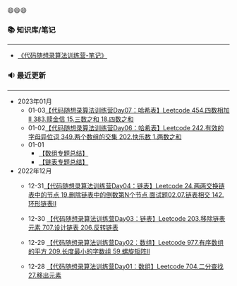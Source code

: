 😄😄😄

### 📚 知识库/笔记
---
- [《代码随想录算法训练营-笔记》](https://huuyaang.github.io/Algorithm-ProgrammerCarl_Learning/)

### 🔉 最近更新
---

- 2023年01月
  - 01-03[【代码随想录算法训练营Day07：哈希表】Leetcode  454.四数相加Ⅱ  383.赎金信  15.三数之和  18.四数之和](https://huuyaang.github.io/Algorithm-ProgrammerCarl_Learning/#/hash/Day07)
  - 01-02[【代码随想录算法训练营Day06：哈希表】Leetcode  242.有效的字母异位词  349.两个数组的交集  202.快乐数  1.两数之和](https://huuyaang.github.io/Algorithm-ProgrammerCarl_Learning/#/hash/Day06)
  - 01-01 
    - [【数组专题总结】]()
    - [【链表专题总结】]()
- 2022年12月
  - 12-31[【代码随想录算法训练营Day04：链表】Leetcode  24.两两交换链表中的节点  19.删除链表中的倒数第N个节点  面试题02.07.链表相交  142.环形链表Ⅱ](https://huuyaang.github.io/Algorithm-ProgrammerCarl_Learning/#/list/Day04)
  
  - 12-30 [【代码随想录算法训练营Day03：链表】Leetcode  203.移除链表元素  707.设计链表  206.反转链表](https://huuyaang.github.io/Algorithm-ProgrammerCarl_Learning/#/list/Day03)
  - 12-29 [【代码随想录算法训练营Day02：数组】Leetcode  977.有序数组的平方  209.长度最小的字数组  59.螺旋矩阵Ⅱ](https://huuyaang.github.io/Algorithm-ProgrammerCarl_Learning/#/array/Day02)
  - 12-28 [【代码随想录算法训练营Day01：数组】Leetcode  704.二分查找  27.移出元素](https://huuyaang.github.io/Algorithm-ProgrammerCarl_Learning/#/array/Day01)

